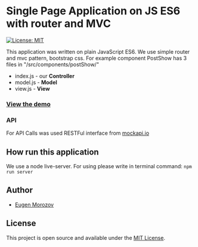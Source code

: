 # Single Page Application on JS ES6 with router and MVC 

[![License: MIT](https://img.shields.io/badge/License-MIT-green.svg)](https://opensource.org/licenses/MIT)

This application was written on plain JavaScript ES6. We use simple router and mvc pattern, bootstrap css.
For example component PostShow has 3 files 
in "/src/components/postShow/"
- index.js - our **Controller**
- model.js  - **Model**
- view.js - **View**

### [View the demo](https://eugenemdev.github.io/spa-mvc-router)

### API

For API Calls was used RESTFul interface from [mockapi.io](https://www.mockapi.io/docs) 

## How run this application

We use a node live-server. For using please write in terminal command:
`npm run server` 

## Author

- [Eugen Morozov](https://eugenmorozov.de)

## License

This project is open source and available under the [MIT License](LICENSE).